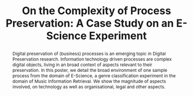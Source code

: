---
abstract: Digital preservation of (business) processes is an emerging topic in Digital
  Preservation research. Information technology driven processes are complex digital
  objects, living in an broad context of aspects relevant to their preservation. In
  this poster, we detail the broad environment of one sample process from the domain
  of E-Science, a genre classification experiment in the domain of Music Information
  Retrieval. We show the magnitude of aspects involved, on technology as well as organisational,
  legal and other aspects.
creators:
- Strodl, Stephan
- Rauber, Andreas
- Mayer, Rudolf
date: null
document_url: https://services.phaidra.univie.ac.at/api/object/o:293872/download
grand_parent: iPRES
institutions: []
keywords:
- ischool
- toronto
- canada
- process preservation
- case study
- e-science
- digital preservation
landing_page_url: https://phaidra.univie.ac.at/o:293872
language: eng
layout: publication
license: CC BY-NC-SA 3.0 AT
notes_url: null
parent: iPRES 2012
presentation_url: null
publication_type: poster
size: 781250
source_name: iPRES
title: 'On the Complexity of Process Preservation: A Case Study on an E-Science Experiment'
year: 2012
---